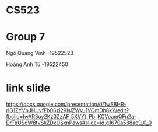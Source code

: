 # CS523
# Group 7
Ngô Quang Vinh -19522523

Hoàng Anh Tú -19522450
# link slide


https://docs.google.com/presentation/d/1wSBHR-rlG1ZYVhJHUvfFb06zi29lslZWvJ1VQmDh8kY/edit?fbclid=IwAR3oy2Kz0ZzAF_5XVYt_Pb_KCVoamQFn2a-DrTpUSdW8tvSkZDxUSxnPaws#slide=id.g1670a588ae9_0_0
